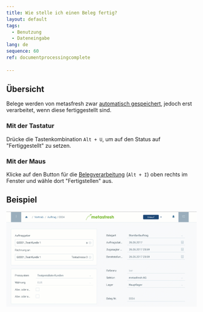 ```yaml
---
title: Wie stelle ich einen Beleg fertig?
layout: default
tags:
  - Benutzung
  - Dateneingabe
lang: de
sequence: 60
ref: documentprocessingcomplete

---
```

## Übersicht
Belege werden von metasfresh zwar [automatisch gespeichert](Speicheranzeige), jedoch erst verarbeitet, wenn diese fertiggestellt sind.

### Mit der Tastatur
Drücke die Tastenkombination `Alt + U`, um auf den Status auf "Fertiggestellt" zu setzen.

### Mit der Maus

Klicke auf den Button für die [Belegverarbeitung](AktionStarten) (`Alt + I`) oben rechts im Fenster und wähle dort "Fertigstellen" aus.<br>

## Beispiel

![](assets/belegfertig.gif)
